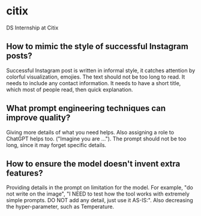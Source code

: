 # citix
DS Internship at Citix

## How to mimic the style of successful Instagram posts?

Successful Instagram post is written in informal style, it catches attention by colorful visualization, emojies. The text should not be too long to read. It needs to include any contact information. It needs to have a short title, which most of people read, then quick explanation.

## What prompt engineering techniques can improve quality?

Giving more details of what you need helps. Also assigning a role to ChatGPT helps too. ("Imagine you are ..."). The prompt should not be too long, since it may forget specific details.

## How to ensure the model doesn't invent extra features?

Providing details in the prompt on limitation for the model. For example, "do not write on the image", "I NEED to test how the tool works with extremely simple prompts. DO NOT add any detail, just use it AS-IS:". Also decreasing the hyper-parameter, such as Temperature.
